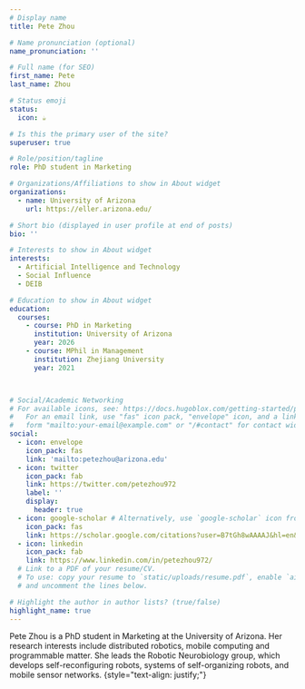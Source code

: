 ```yaml
---
# Display name
title: Pete Zhou

# Name pronunciation (optional)
name_pronunciation: ''

# Full name (for SEO)
first_name: Pete
last_name: Zhou

# Status emoji
status:
  icon: ☕️

# Is this the primary user of the site?
superuser: true

# Role/position/tagline
role: PhD student in Marketing

# Organizations/Affiliations to show in About widget
organizations:
  - name: University of Arizona
    url: https://eller.arizona.edu/

# Short bio (displayed in user profile at end of posts)
bio: ''

# Interests to show in About widget
interests:
  - Artificial Intelligence and Technology
  - Social Influence
  - DEIB

# Education to show in About widget
education:
  courses:
    - course: PhD in Marketing
      institution: University of Arizona
      year: 2026
    - course: MPhil in Management
      institution: Zhejiang University
      year: 2021



# Social/Academic Networking
# For available icons, see: https://docs.hugoblox.com/getting-started/page-builder/#icons
#   For an email link, use "fas" icon pack, "envelope" icon, and a link in the
#   form "mailto:your-email@example.com" or "/#contact" for contact widget.
social:
  - icon: envelope
    icon_pack: fas
    link: 'mailto:petezhou@arizona.edu'
  - icon: twitter
    icon_pack: fab
    link: https://twitter.com/petezhou972
    label: ''
    display:
      header: true
  - icon: google-scholar # Alternatively, use `google-scholar` icon from `ai` icon pack
    icon_pack: fas
    link: https://scholar.google.com/citations?user=B7tGh8wAAAAJ&hl=en&oi=ao
  - icon: linkedin
    icon_pack: fab
    link: https://www.linkedin.com/in/petezhou972/
  # Link to a PDF of your resume/CV.
  # To use: copy your resume to `static/uploads/resume.pdf`, enable `ai` icons in `params.yaml`,
  # and uncomment the lines below.

# Highlight the author in author lists? (true/false)
highlight_name: true
---
```


Pete Zhou is a PhD student in Marketing at the University of Arizona. Her research interests include distributed robotics, mobile computing and programmable matter. She leads the Robotic Neurobiology group, which develops self-reconfiguring robots, systems of self-organizing robots, and mobile sensor networks.
{style="text-align: justify;"}
